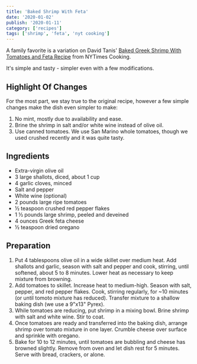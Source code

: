 ```yaml
---
title: 'Baked Shrimp With Feta'
date: '2020-01-02'
publish: '2020-01-11'
category: ['recipes']
tags: ['shrimp', 'feta', 'nyt cooking']
---
```


A family favorite is a variation on David Tanis' [Baked Greek Shrimp With Tomatoes and Feta Recipe](https://cooking.nytimes.com/recipes/1016693-baked-greek-shrimp-with-tomatoes-and-feta) from NYTimes Cooking.

It's simple and tasty - simpler even with a few modifications.

## Highlight Of Changes

For the most part, we stay true to the original recipe, however a few simple changes make the dish even simpler to make:

1. No mint, mostly due to availability and ease.
2. Brine the shrimp in salt and/or white wine instead of olive oil.
3. Use canned tomatoes. We use San Marino whole tomatoes, though we used crushed recently and it was quite tasty.

## Ingredients

-   Extra-virgin olive oil
-   3 large shallots, diced, about 1 cup
-   4 garlic cloves, minced
-   Salt and pepper
-   White wine (optional)
-   2 pounds large ripe tomatoes
-   ½ teaspoon crushed red pepper flakes
-   1 ½ pounds large shrimp, peeled and deveined
-   4 ounces Greek feta cheese
-   ½ teaspoon dried oregano

## Preparation

1. Put 4 tablespoons olive oil in a wide skillet over medium heat. Add shallots and garlic, season with salt and pepper and cook, stirring, until softened, about 5 to 8 minutes. Lower heat as necessary to keep mixture from browning.
2. Add tomatoes to skillet. Increase heat to medium-high. Season with salt, pepper, and red pepper flakes. Cook, stirring regularly, for ~10 minutes (or until tomoto mixture has reduced). Transfer mixture to a shallow baking dish (we use a 9"x13" Pyrex).
3. While tomatoes are reducing, put shrimp in a mixing bowl. Brine shrimp with salt and white wine. Stir to coat.
4. Once tomatoes are ready and transferred into the baking dish, arrange shrimp over tomato mixture in one layer. Crumble cheese over surface and sprinkle with oregano.
5. Bake for 10 to 12 minutes, until tomatoes are bubbling and cheese has browned slightly. Remove from oven and let dish rest for 5 minutes. Serve with bread, crackers, or alone.
